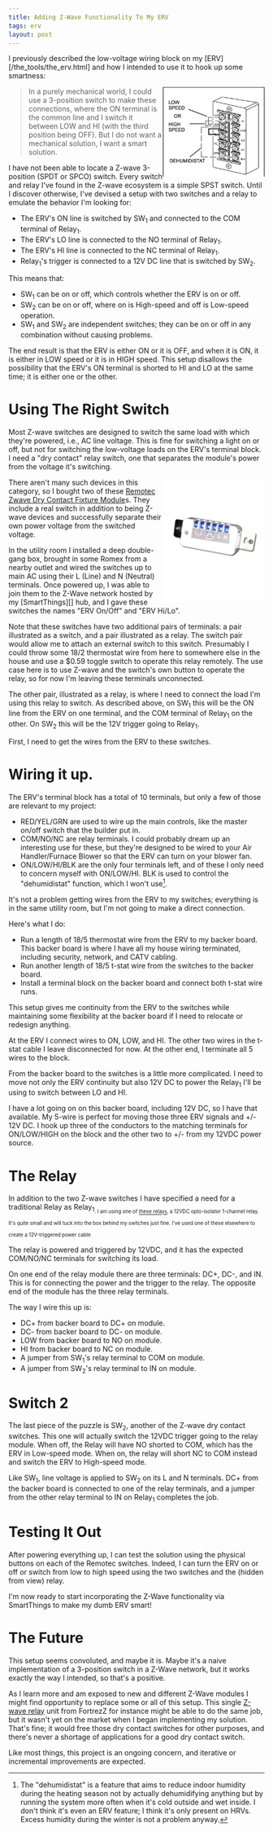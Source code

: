 ```yaml
---
title: Adding Z-Wave Functionality To My ERV
tags: erv
layout: post
---
```


I previously described the low-voltage wiring block on my [ERV][/the_tools/the_erv.html] and how I intended to use it to hook up some smartness:

<img style="float: right;" src="/images/erv-lv-block.png" width="200 px" />

>In a purely mechanical world, I could use a 3-position switch to make these connections, where the ON terminal is the common line and I switch it between LOW and HI (with the third position being OFF). But I do not want a mechanical solution, I want a smart solution.

I have not been able to locate a Z-wave 3-position (SPDT or SPCO) switch. Every switch and relay I've found in the Z-wave ecosystem is a simple SPST switch. Until I discover otherwise, I've devised a setup with two switches and a relay to emulate the behavior I'm looking for:

* The ERV's ON line is switched by SW<sub>1</sub> and connected to the COM terminal of Relay<sub>1</sub>.
* The ERV's LO line is connected to the NO terminal of Relay<sub>1</sub>.
* The ERV's HI line is connected to the NC terminal of Relay<sub>1</sub>.
* Relay<sub>1</sub>'s trigger is connected to a 12V DC line that is switched by SW<sub>2</sub>.

This means that:

* SW<sub>1</sub> can be on or off, which controls whether the ERV is on or off.
* SW<sub>2</sub> can be on or off, where on is High-speed and off is Low-speed operation.
* SW<sub>1</sub> and SW<sub>2</sub> are independent switches; they can be on or off in any combination without causing problems.

The end result is that the ERV is either ON or it is OFF, and when it is ON, it is either in LOW speed or it is in HIGH speed. This setup disallows the possibility that the ERV's ON terminal is shorted to HI and LO at the same time; it is either one or the other.

# Using The Right Switch

Most Z-wave switches are designed to switch the same load with which they're powered, i.e., AC line voltage. This is fine for switching a light on or off, but not for switching the low-voltage loads on the ERV's terminal block. I need a "dry contact" relay switch, one that separates the module's power from the voltage it's switching.

<img style="float: right;" src="/images/31GlCPZxPcL.jpg" width="200 px" />

There aren't many such devices in this category, so I bought two of these [Remotec Zwave Dry Contact Fixture Module][]s. They include a real switch in addition to being Z-wave devices and successfully separate their own power voltage from the switched voltage.

In the utility room I installed a deep double-gang box, brought in some Romex from a nearby outlet and wired the switches up to main AC using their L (Line) and N (Neutral) terminals. Once powered up, I was able to join them to the Z-Wave network hosted by my [SmartThings][] hub, and I gave these switches the names "ERV On/Off" and "ERV Hi/Lo".

Note that these switches have two additional pairs of terminals: a pair illustrated as a switch, and a pair illustrated as a relay. The switch pair would allow me to attach an external switch to this switch. Presumably I could throw some 18/2 thermostat wire from here to somewhere else in the house and use a $0.59 toggle switch to operate this relay remotely. The use case here is to use Z-wave and the switch's own button to operate the relay, so for now I'm leaving these terminals unconnected.

The other pair, illustrated as a relay, is where I need to connect the load I'm using this relay to switch. As described above, on SW<sub>1</sub> this will be the ON line from the ERV on one terminal, and the COM terminal of Relay<sub>1</sub> on the other. On SW<sub>2</sub> this will be the 12V trigger going to Relay<sub>1</sub>.

First, I need to get the wires from the ERV to these switches.

# Wiring it up.

The ERV's terminal block has a total of 10 terminals, but only a few of those are relevant to my project:

* RED/YEL/GRN are used to wire up the main controls, like the master on/off switch that the builder put in.
* COM/NO/NC are relay terminals. I could probably dream up an interesting use for these, but they're designed to be wired to your Air Handler/Furnace Blower so that the ERV can turn on your blower fan.
* ON/LOW/HI/BLK are the only four terminals left, and of these I only need to concern myself with ON/LOW/HI. BLK is used to control the "dehumidistat" function, which I won't use[^1].

It's not a problem getting wires from the ERV to my switches; everything is in the same utility room, but I'm not going to make a direct connection.

Here's what I do:

* Run a length of 18/5 thermostat wire from the ERV to my backer board. This backer board is where I have all my house wiring terminated, including security, network, and CATV cabling.
* Run another length of 18/5 t-stat wire from the switches to the backer board.
* Install a terminal block on the backer board and connect both t-stat wire runs.

This setup gives me continuity from the ERV to the switches while maintaining some flexibility at the backer board if I need to relocate or redesign anything.

At the ERV I connect wires to ON, LOW, and HI. The other two wires in the t-stat cable I leave disconnected for now. At the other end, I terminate all 5 wires to the block.

From the backer board to the switches is a little more complicated. I need to move not only the ERV continuity but also 12V DC to power the Relay<sub>1</sub> I'll be using to switch between LO and HI.

I have a lot going on on this backer board, including 12V DC, so I have that available. My 5-wire is perfect for moving those three ERV signals and +/- 12V DC. I hook up three of the conductors to the matching terminals for ON/LOW/HIGH on the block and the other two to +/- from my 12VDC power source.

# The Relay

In addition to the two Z-wave switches I have specified a need for a traditional Relay as Relay<sub>1<sub>. I am using one of [these relays], a 12VDC opto-isolator 1-channel relay. It's quite small and will tuck into the box behind my switches just fine. I've used one of these elsewhere to create a 12V-triggered power cable.

The relay is powered and triggered by 12VDC, and it has the expected COM/NO/NC terminals for switching its load.

On one end of the relay module there are three terminals: DC+, DC-, and IN. This is for connecting the power and the trigger to the relay. The opposite end of the module has the three relay terminals.

The way I wire this up is:

* DC+ from backer board to DC+ on module.
* DC- from backer board to DC- on module.
* LOW from backer board to NO on module.
* HI from backer board to NC on module.
* A jumper from SW<sub>1</sub>'s relay terminal to COM on module.
* A jumper from SW<sub>2</sub>'s relay terminal to IN on module.

# Switch 2

The last piece of the puzzle is SW<sub>2</sub>, another of the Z-wave dry contact switches. This one will actually switch the 12VDC trigger going to the relay module. When off, the Relay will have NO shorted to COM, which has the ERV in Low-speed mode. When on, the relay will short NC to COM instead and switch the ERV to High-speed mode.

Like SW<sub>1</sub>, line voltage is applied to SW<sub>2</sub> on its L and N terminals. DC+ from the backer board is connected to one of the relay terminals, and a jumper from the other relay terminal to IN on Relay<sub>1</sub> completes the job.

# Testing It Out

After powering everything up, I can test the solution using the physical buttons on each of the Remotec switches. Indeed, I can turn the ERV on or off or switch from low to high speed using the two switches and the (hidden from view) relay.

I'm now ready to start incorporating the Z-Wave functionality via SmartThings to make my dumb ERV smart!

# The Future

This setup seems convoluted, and maybe it is. Maybe it's a naive implementation of a 3-position switch in a Z-Wave network, but it works exactly the way I intended, so that's a positive.

As I learn more and am exposed to new and different Z-Wave modules I might find opportunity to replace some or all of this setup. This single [Z-wave relay][fort] unit from FortrezZ for instance might be able to do the same job, but it wasn't yet on the market when I began implementing my solution. That's fine; it would free those dry contact switches for other purposes, and there's never a shortage of applications for a good dry contact switch.

Like most things, this project is an ongoing concern, and iterative or incremental improvements are expected.

[fort]: http://www.fortrezz.com/index.php/products/mimo
[Remotec Zwave Dry Contact Fixture Module]: http://amzn.to/28ZmZ8o
[these relays]: http://amzn.to/28PrCjN

[^1]: The "dehumidistat" is a feature that aims to reduce indoor humidity during the heating season not by actually dehumidifying anything but by running the system more often when it's cold outside and wet inside. I don't think it's even an ERV feature; I think it's only present on HRVs. Excess humidity during the winter is not a problem anyway.